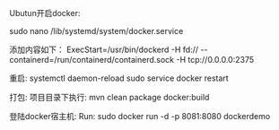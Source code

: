 Ubutun开启docker:

sudo nano /lib/systemd/system/docker.service

添加内容如下：
ExecStart=/usr/bin/dockerd -H fd:// --containerd=/run/containerd/containerd.sock -H tcp://0.0.0.0:2375

重启:
systemctl daemon-reload
sudo service docker restart

打包:
项目目录下执行:
mvn clean package docker:build


登陆docker宿主机:
Run:
sudo docker run -d -p 8081:8080 dockerdemo